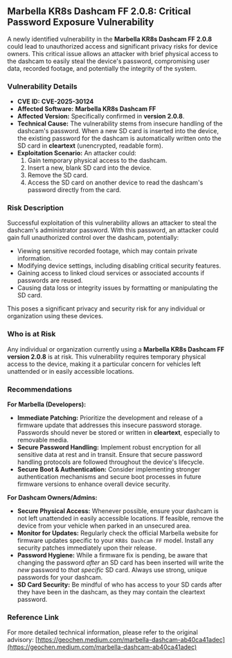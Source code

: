 ## Marbella KR8s Dashcam FF 2.0.8: Critical Password Exposure Vulnerability

A newly identified vulnerability in the **Marbella KR8s Dashcam FF 2.0.8** could lead to unauthorized access and significant privacy risks for device owners. This critical issue allows an attacker with brief physical access to the dashcam to easily steal the device's password, compromising user data, recorded footage, and potentially the integrity of the system.

### Vulnerability Details

*   **CVE ID:** **CVE-2025-30124**
*   **Affected Software:** **Marbella KR8s Dashcam FF**
*   **Affected Version:** Specifically confirmed in **version 2.0.8**.
*   **Technical Cause:** The vulnerability stems from insecure handling of the dashcam's password. When a new SD card is inserted into the device, the existing password for the dashcam is automatically written onto the SD card in **cleartext** (unencrypted, readable form).
*   **Exploitation Scenario:** An attacker could:
    1.  Gain temporary physical access to the dashcam.
    2.  Insert a new, blank SD card into the device.
    3.  Remove the SD card.
    4.  Access the SD card on another device to read the dashcam's password directly from the card.

### Risk Description

Successful exploitation of this vulnerability allows an attacker to steal the dashcam's administrator password. With this password, an attacker could gain full unauthorized control over the dashcam, potentially:

*   Viewing sensitive recorded footage, which may contain private information.
*   Modifying device settings, including disabling critical security features.
*   Gaining access to linked cloud services or associated accounts if passwords are reused.
*   Causing data loss or integrity issues by formatting or manipulating the SD card.

This poses a significant privacy and security risk for any individual or organization using these devices.

### Who is at Risk

Any individual or organization currently using a **Marbella KR8s Dashcam FF version 2.0.8** is at risk. This vulnerability requires temporary physical access to the device, making it a particular concern for vehicles left unattended or in easily accessible locations.

### Recommendations

**For Marbella (Developers):**
*   **Immediate Patching:** Prioritize the development and release of a firmware update that addresses this insecure password storage. Passwords should never be stored or written in **cleartext**, especially to removable media.
*   **Secure Password Handling:** Implement robust encryption for all sensitive data at rest and in transit. Ensure that secure password handling protocols are followed throughout the device's lifecycle.
*   **Secure Boot & Authentication:** Consider implementing stronger authentication mechanisms and secure boot processes in future firmware versions to enhance overall device security.

**For Dashcam Owners/Admins:**
*   **Secure Physical Access:** Whenever possible, ensure your dashcam is not left unattended in easily accessible locations. If feasible, remove the device from your vehicle when parked in an unsecured area.
*   **Monitor for Updates:** Regularly check the official Marbella website for firmware updates specific to your `KR8s Dashcam FF` model. Install any security patches immediately upon their release.
*   **Password Hygiene:** While a firmware fix is pending, be aware that changing the password *after* an SD card has been inserted will write the *new* password to *that specific* SD card. Always use strong, unique passwords for your dashcam.
*   **SD Card Security:** Be mindful of who has access to your SD cards after they have been in the dashcam, as they may contain the cleartext password.

### Reference Link

For more detailed technical information, please refer to the original advisory:
[https://geochen.medium.com/marbella-dashcam-ab40ca41adec](https://geochen.medium.com/marbella-dashcam-ab40ca41adec)